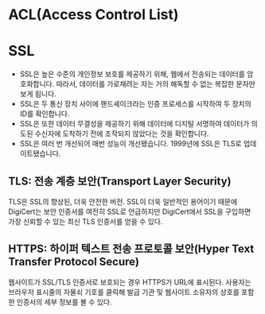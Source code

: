 # ACL(Access Control List)

# SSL
- SSL은 높은 수준의 개인정보 보호를 제공하기 위해, 웹에서 전송되는 데이터를 암호화합니다. 따라서, 데이터를 가로채려는 자는 거의 해독할 수 없는 복잡한 문자만 보게 됩니다.
- SSL은 두 통신 장치 사이에 핸드셰이크라는 인증 프로세스를 시작하여 두 장치의 ID를 확인합니다.
- SSL은 또한 데이터 무결성을 제공하기 위해 데이터에 디지털 서명하여 데이터가 의도된 수신자에 도착하기 전에 조작되지 않았다는 것을 확인합니다.
- SSL은 여러 번 개선되어 매번 성능이 개선됐습니다. 1999년에 SSL은 TLS로 업데이트됐습니다.

## TLS: 전송 계층 보안(Transport Layer Security)
TLS은 SSL의 향상된, 더욱 안전한 버전. SSL이 더욱 일반적인 용어이기 때문에 DigiCert는 보안 인증서를 여전히 SSL로 언급하지만 DigiCert에서 SSL을 구입하면 가장 신뢰할 수 있는 최신 TLS 인증서를 얻을 수 있다.

## HTTPS: 하이퍼 텍스트 전송 프로토콜 보안(Hyper Text Transfer Protocol Secure)
웹사이트가 SSL/TLS 인증서로 보호되는 경우 HTTPS가 URL에 표시된다. 사용자는 브라우저 표시줄의 자물쇠 기호를 클릭해 발급 기관 및 웹사이트 소유자의 상호를 포함한 인증서의 세부 정보를 볼 수 있다.
